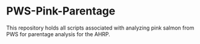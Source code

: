 # PWS-Pink-Parentage
This repository holds all scripts associated with analyzing pink salmon from PWS for parentage analysis for the AHRP. 
